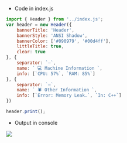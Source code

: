 - Code in index.js
```js
import { Header } from '../index.js';
var header = new Header({
    bannerTitle: 'Header',
    bannerStyle: 'ANSI Shadow',
    bannerColor: ['#090979', '#00d4ff'],
    littleTitle: true,
    clear: true
}, {
    separator: `—`,
    name: ` 💻 Machine Information `,
    info: [`CPU: 57%`, `RAM: 85%`]
}, {
    separator: `—`,
    name: ` 🕷 Other Information `,
    info: [`Error: Memory Leak.`, `In: C++`]
})

header.print();
```
- Output in console
<img src='https://media.discordapp.net/attachments/1095383942565220524/1105609580630769697/image.png'>
